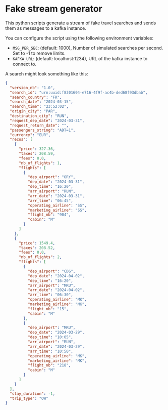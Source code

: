 # Fake stream generator

This python scripts generate a stream of fake travel searches and sends them as messages
to a kafka instance.

You can configure the script using the following environment variables:

- `MSG_PER_SEC`: (default: 1000), Number of simulated searches per second. Set to -1 to remove limits.
- `KAFKA_URL`: (default: localhost:1234), URL of the kafka instance to connect to.

A search might look something like this:

```json
{
  "version_nb": "1.0",
  "search_id": "urn:uuid:f8301604-e716-4f9f-ac4b-ded68f93dbab",
  "search_country": "FR",
  "search_date": "2024-03-15",
  "search_time": "23:52:02",
  "origin_city": "PAR",
  "destination_city": "RUN",
  "request_dep_date": "2024-03-31",
  "request_return_date": "",
  "passengers_string": "ADT=1",
  "currency": "EUR",
  "recos": [
    {
      "price": 327.36,
      "taxes": 208.59,
      "fees": 0.0,
      "nb_of_flights": 1,
      "flights": [
        {
          "dep_airport": "ORY",
          "dep_date": "2024-03-31",
          "dep_time": "16:20",
          "arr_airport": "RUN",
          "arr_date": "2024-03-31",
          "arr_time": "06:45",
          "operating_airline": "SS",
          "marketing_airline": "SS",
          "flight_nb": "904",
          "cabin": "M"
        }
      ]
    },
    {
      "price": 1549.4,
      "taxes": 208.52,
      "fees": 0.0,
      "nb_of_flights": 2,
      "flights": [
        {
          "dep_airport": "CDG",
          "dep_date": "2024-04-02",
          "dep_time": "16:20",
          "arr_airport": "MRU",
          "arr_date": "2024-04-02",
          "arr_time": "06:30",
          "operating_airline": "MK",
          "marketing_airline": "MK",
          "flight_nb": "15",
          "cabin": "M"
        },
        {
          "dep_airport": "MRU",
          "dep_date": "2024-03-29",
          "dep_time": "10:05",
          "arr_airport": "RUN",
          "arr_date": "2024-03-29",
          "arr_time": "10:50",
          "operating_airline": "MK",
          "marketing_airline": "MK",
          "flight_nb": "218",
          "cabin": "M"
        }
      ]
    }
  ],
  "stay_duration": -1,
  "trip_type": "OW"
}
```
